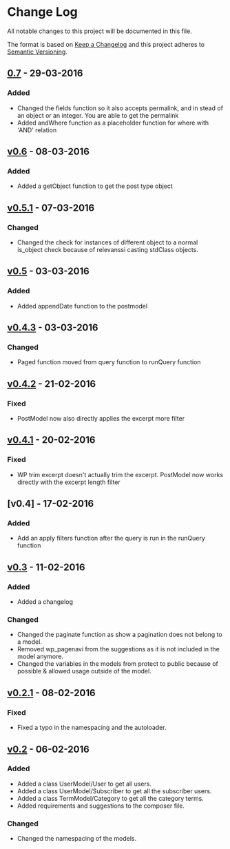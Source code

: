 # Change Log
All notable changes to this project will be documented in this file.

The format is based on [Keep a Changelog](http://keepachangelog.com/)
and this project adheres to [Semantic Versioning](http://semver.org/).

## [0.7] - 29-03-2016
### Added
* Changed the fields function so it also accepts permalink, and in stead of an object or an integer. You are able to get the permalink
* Added andWhere function as a placeholder function for where with 'AND' relation

## [v0.6] - 08-03-2016
### Added
* Added a getObject function to get the post type object

## [v0.5.1] - 07-03-2016
### Changed
* Changed the check for instances of different object to a normal is_object check because of relevanssi casting stdClass objects.

## [v0.5] - 03-03-2016
### Added
* Added appendDate function to the postmodel

## [v0.4.3] - 03-03-2016
### Changed
* Paged function moved from query function to runQuery function

## [v0.4.2] - 21-02-2016
### Fixed
* PostModel now also directly applies the excerpt more filter

## [v0.4.1] - 20-02-2016
### Fixed
* WP trim excerpt doesn't actually trim the excerpt. PostModel now works directly with the excerpt length filter

## [v0.4] - 17-02-2016
### Added
* Add an apply filters function after the query is run in the runQuery function

## [v0.3] - 11-02-2016
### Added
* Added a changelog

### Changed
* Changed the paginate function as show a pagination does not belong to a model.
* Removed wp_pagenavi from the suggestions as it is not included in the model anymore.
* Changed the variables in the models from protect to public because of possible & allowed usage outside of the model.

## [v0.2.1] - 08-02-2016
### Fixed
- Fixed a typo in the namespacing and the autoloader.

## [v0.2] - 06-02-2016
### Added
* Added a class UserModel/User to get all users.
* Added a class UserModel/Subscriber to get all the subscriber users.
* Added a class TermModel/Category to get all the category terms.
* Added requirements and suggestions to the composer file.

### Changed
* Changed the namespacing of the models.

[Unreleased]: https://github.com/DannyvanHolten/WordPress-Models/compare/0.7...develop
[0.7]: https://github.com/DannyvanHolten/WordPress-Models/compare/v0.6...0.7
[v0.6]: https://github.com/DannyvanHolten/WordPress-Models/compare/v0.5.1...v0.6
[v0.5.1]: https://github.com/DannyvanHolten/WordPress-Models/compare/v0.5...v0.5.1
[v0.5]: https://github.com/DannyvanHolten/WordPress-Models/compare/v0.4.3...v0.5
[v0.4.3]: https://github.com/DannyvanHolten/WordPress-Models/compare/v0.4.2...v0.4.3
[v0.4.2]: https://github.com/DannyvanHolten/WordPress-Models/compare/v0.4.1...v0.4.2
[v0.4.2]: https://github.com/DannyvanHolten/WordPress-Models/compare/v0.4...v0.4.1
[v0.4.1]: https://github.com/DannyvanHolten/WordPress-Models/compare/v0.3...v0.4
[v0.3]: https://github.com/DannyvanHolten/WordPress-Models/compare/v0.2.1...v0.3
[v0.2.1]: https://github.com/DannyvanHolten/WordPress-Models/compare/v0.2...v0.2.1
[v0.2]: https://github.com/DannyvanHolten/WordPress-Models/compare/v0.1...v0.2